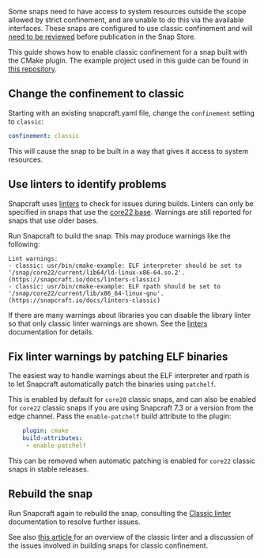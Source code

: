 Some snaps need to have access to system resources outside the scope allowed by strict confinement, and are unable to do this via the available interfaces. These snaps are configured to use classic confinement and will [need to be reviewed](/t/process-for-reviewing-classic-confinement-snaps/1460) before publication in the Snap Store.

This guide shows how to enable classic confinement for a snap built with the CMake plugin. The example project used in this guide can be found in [this repository](https://github.com/snapcraft-docs/cmake-classic-example).

## Change the confinement to classic

Starting with an existing snapcraft.yaml file, change the `confinement` setting to `classic`:
```yaml
confinement: classic
```
This will cause the snap to be built in a way that gives it access to system resources.

## Use linters to identify problems

Snapcraft uses [linters](/t/snapcraft-linters) to check for issues during builds.
Linters can only be specified in snaps that use the [core22 base](/t/base-snaps). Warnings are still reported for snaps that use older bases.

Run Snapcraft to build the snap. This may produce warnings like the following:
```
Lint warnings:                                                                                                                                
- classic: usr/bin/cmake-example: ELF interpreter should be set to '/snap/core22/current/lib64/ld-linux-x86-64.so.2'. (https://snapcraft.io/docs/linters-classic)                                                                                                                            
- classic: usr/bin/cmake-example: ELF rpath should be set to '/snap/core22/current/lib/x86_64-linux-gnu'. (https://snapcraft.io/docs/linters-classic)                                                                                                                                        
```
If there are many warnings about libraries you can disable the library linter so that only classic linter warnings are shown. See the [linters](/t/snapcraft-linters) documentation for details.

## Fix linter warnings by patching ELF binaries

The easiest way to handle warnings about the ELF interpreter and rpath is to let Snapcraft automatically patch the binaries using `patchelf`.

This is enabled by default for `core20` classic snaps, and can also be enabled for `core22` classic snaps if you are using Snapcraft 7.3 or a version from the edge channel. Pass the `enable-patchelf` build attribute to the plugin:

```yaml
    plugin: cmake
    build-attributes:
     - enable-patchelf
```

This can be removed when automatic patching is enabled for `core22` classic snaps in stable releases.

## Rebuild the snap

Run Snapcraft again to rebuild the snap, consulting the [Classic linter](/t/classic-linter) documentation to resolve further issues.

See also [this article ](https://snapcraft.io/blog/the-new-classic-confinement-in-snaps-even-the-classics-need-a-change) for an overview of the classic linter and a discussion of the issues involved in building snaps for classic confinement.